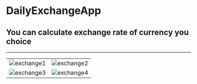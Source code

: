 #  DailyExchangeApp

## You can calculate exchange rate of currency you choice

---


|  | | 
|---|---|
| ![exchange1](https://github.com/92Jay0810/DailyExchangeApp/assets/96120430/3288e550-8cb9-4fec-a004-cd227faa2cbb)  |  ![exchange2](https://github.com/92Jay0810/DailyExchangeApp/assets/96120430/32063def-1684-4f89-b446-d76b16fbfc0c) |
|![exchange3](https://github.com/92Jay0810/DailyExchangeApp/assets/96120430/591312df-9804-4568-b5bb-99cfd3048948) | ![exchange4](https://github.com/92Jay0810/DailyExchangeApp/assets/96120430/abd44662-c4d1-43f5-be02-bba1501d27c2)|
